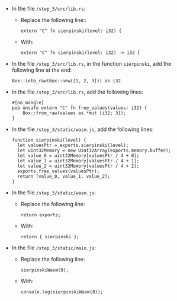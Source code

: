 * In the file `/step_3/src/lib.rs`:

  * Replace the following line::

        extern "C" fn sierpinski(level: i32) {

  * With:

        extern "C" fn sierpinski(level: i32) -> i32 {

* In the file `/step_3/src/lib.rs`, in the function `sierpinski`, add the following line at the end:

      Box::into_raw(Box::new([1, 2, 3])) as i32

* In the file `/step_3/src/lib.rs`, add the following lines:

      #[no_mangle]
      pub unsafe extern "C" fn free_values(values: i32) {
          Box::from_raw(values as *mut [i32; 3]);
      }

* In the file `/step_3/static/wasm.js`, add the following lines:

      function sierpinski(level) {
        let valuesPtr = exports.sierpinski(level);
        let uint32Memory = new Uint32Array(exports.memory.buffer);
        let value_0 = uint32Memory[valuesPtr / 4 + 0];
        let value_1 = uint32Memory[valuesPtr / 4 + 1];
        let value_2 = uint32Memory[valuesPtr / 4 + 2];
        exports.free_values(valuesPtr);
        return [value_0, value_1, value_2];
      }

* In the file `/step_3/static/wasm.js`:

  * Replace the following line:
   
        return exports;

  * With:
  
        return { sierpinski };

* In the file `/step_3/static/main.js`:

  * Replace the following line:
   
        sierpinskiWasm(8);

  * With:
  
        console.log(sierpinskiWasm(8));